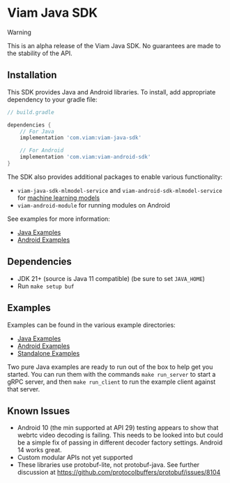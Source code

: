 # Viam Java SDK

> [!WARNING]  
> This is an alpha release of the Viam Java SDK. 
> No guarantees are made to the stability of the API.

## Installation

This SDK provides Java and Android libraries. To install, add appropriate dependency to your gradle file:

```groovy
// build.gradle

dependencies {
    // For Java
    implementation 'com.viam:viam-java-sdk'

    // For Android
    implementation 'com.viam:viam-android-sdk'
}
```

The SDK also provides additional packages to enable various functionality:

* `viam-java-sdk-mlmodel-service` and `viam-android-sdk-mlmodel-service` for [machine learning models](https://docs.viam.com/ml/)
* `viam-android-module` for running modules on Android

See examples for more information:
* [Java Examples](https://github.com/viamrobotics/viam-java-sdk/tree/main/java/examples/src/main/java/com/viam/sdk/java/examples)
* [Android Examples](https://github.com/viamrobotics/viam-java-sdk/tree/main/android/examples)


## Dependencies

* JDK 21+ (source is Java 11 compatible) (be sure to set `JAVA_HOME`)
* Run `make setup buf`


## Examples

Examples can be found in the various example directories:
* [Java Examples](./java/examples/src/main/java/com/viam/sdk/java/examples)
* [Android Examples](./android/examples)
* [Standalone Examples](./standalone-examples)

Two pure Java examples are ready to run out of the box to help get you started. You can run them with the commands `make run_server` to start a gRPC server, and then `make run_client` to run the example client against that server.

## Known Issues

* Android 10 (the min supported at API 29) testing appears to show that webrtc video decoding is
  failing. This needs to be looked into but could be a simple fix of passing in different decoder
  factory settings. Android 14 works great.
* Custom modular APIs not yet supported
* These libraries use protobuf-lite, not protobuf-java. See further discussion
  at https://github.com/protocolbuffers/protobuf/issues/8104
